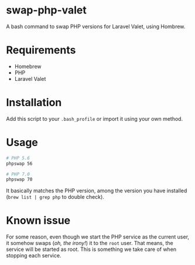 # swap-php-valet
A bash command to swap PHP versions for Laravel Valet, using Hombrew.

# Requirements
- Homebrew
- PHP
- Laravel Valet

# Installation
Add this script to your `.bash_profile` or import it using your own method.

# Usage

```bash
# PHP 5.6
phpswap 56

# PHP 7.0
phpswap 70
```

It basically matches the PHP version, among the version you have installed (`brew list | grep php` to double check).

# Known issue
For some reason, even though we start the PHP service as the current user, it somehow swaps (_oh, the irony!_) it to the `root` user. That means, the service will be started as root. This is something we take care of when stopping each service.
